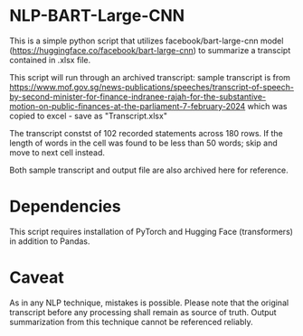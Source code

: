 # NLP-BART-Large-CNN

This is a simple python script that utilizes facebook/bart-large-cnn model (https://huggingface.co/facebook/bart-large-cnn) to summarize a transcipt contained in .xlsx file.

This script will run through an archived transcript:
sample transcript is from https://www.mof.gov.sg/news-publications/speeches/transcript-of-speech-by-second-minister-for-finance-indranee-rajah-for-the-substantive-motion-on-public-finances-at-the-parliament-7-february-2024
which was copied to excel - save as "Transcript.xlsx"

The transcript constst of 102 recorded statements across 180 rows.
If the length of words in the cell was found to be less than 50 words; skip and move to next cell instead.

Both sample transcript and output file are also archived here for reference.

# Dependencies
This script requires installation of PyTorch and Hugging Face (transformers) in addition to Pandas.

# Caveat
As in any NLP technique, mistakes is possible. Please note that the original transcript before any processing shall remain as source of truth. Output summarization from this technique cannot be referenced reliably. 
